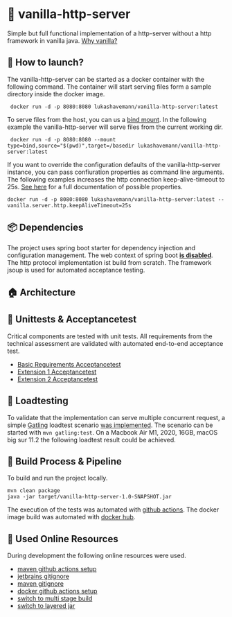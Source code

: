 # :icecream: vanilla-http-server

Simple but full functional implementation of a http-server without a http framework in vanilla
java. [Why vanilla?](https://thisinterestsme.com/vanilla-javascript/)

## :whale2: How to launch?

The vanilla-http-server can be started as a docker container with the following command. The container will start
serving files form a sample directory inside the docker image.

```
 docker run -d -p 8080:8080 lukashavemann/vanilla-http-server:latest
```

To serve files from the host, you can us a [bind mount](https://docs.docker.com/storage/bind-mounts/). In the following
example the vanilla-http-server will serve files from the current working dir.

```
 docker run -d -p 8080:8080 --mount type=bind,source="$(pwd)",target=/basedir lukashavemann/vanilla-http-server:latest
```

If you want to override the configuration defaults of the vanilla-http-server instance, you can pass confiuration
properties as command line arguments. The following examples increases the http connection keep-alive-timeout to
25s. [See here](/src/main/resources/default-application.yml) for a full documentation of possible properties.

````
docker run -d -p 8080:8080 lukashavemann/vanilla-http-server:latest --vanilla.server.http.keepAliveTimeout=25s
````

## :package: Dependencies

The project uses spring boot starter for dependency injection and configuration management. The web context of spring
boot **[is disabled](src/main/java/de/havemann/lukas/vanillahttp/VanillaHttpServer.java)**. The http protocol
implementation ist build from scratch. The framework jsoup is used for automated acceptance testing.

## :house: Architecture

## :test_tube: Unittests & Acceptancetest

Critical components are tested with unit tests. All requirements from the technical assessment are validated with
automated end-to-end acceptance test.

* [Basic Reguirements Acceptancetest](src/test/java/de/havemann/lukas/vanillahttp/acceptancetest/BasicRequirementsAcceptanceTest.java)
* [Extension 1 Acceptancetest](src/test/java/de/havemann/lukas/vanillahttp/acceptancetest/Extension1AcceptanceTest.java)
* [Extension 2 Acceptancetest](src/test/java/de/havemann/lukas/vanillahttp/acceptancetest/Extension2AcceptanceTest.java)

## :gun: Loadtesting

To validate that the implementation can serve multiple concurrent request, a simple [Gatling](https://gatling.io/)
loadtest scenario [was implemented](src/test/scala/de/havemann/lukas/vanillahttp/SimpleVanillaRequestSimulation.scala).
The scenario can be started with ```mvn gatling:test```. On a Macbook Air M1, 2020, 16GB, macOS big sur 11.2 the
following loadtest result could be achieved.

## :hammer: Build Process & Pipeline

To build and run the project locally.

```
mvn clean package
java -jar target/vanilla-http-server-1.0-SNAPSHOT.jar
```

The execution of the tests was automated
with [github actions](https://github.com/LukasHavemann/vanilla-http-server/actions). The docker image build was
automated with [docker hub](https://hub.docker.com/repository/docker/lukashavemann/vanilla-http-server).

## :book: Used Online Resources

During development the following online resources were used.

- [maven github actions setup](https://docs.github.com/en/actions/guides/building-and-testing-java-with-maven)
- [jetbrains gitignore](https://github.com/github/gitignore/blob/master/Global/JetBrains.gitignore)
- [maven gitignore](https://github.com/github/gitignore/blob/master/Maven.gitignore)
- [docker github actions setup](https://github.com/marketplace/actions/build-and-push-docker-images)
- [switch to multi stage build](https://stackoverflow.com/questions/61388905/github-action-to-maven-build-followed-by-docker-build-push)
- [switch to layered jar](https://spring.io/blog/2020/01/27/creating-docker-images-with-spring-boot-2-3-0-m1)